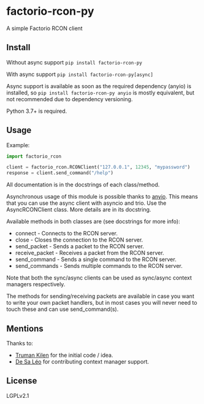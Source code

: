 # factorio-rcon-py

A simple Factorio RCON client

## Install

Without async support
`pip install factorio-rcon-py`

With async support
`pip install factorio-rcon-py[async]`

Async support is available as soon as the required dependency (anyio) is installed, so `pip install factorio-rcon-py anyio` is mostly equivalent, but not recommended due to dependency versioning.

Python 3.7+ is required.

## Usage

Example:
```python
import factorio_rcon

client = factorio_rcon.RCONClient("127.0.0.1", 12345, "mypassword")
response = client.send_command("/help")
```

All documentation is in the docstrings of each class/method.

Asynchronous usage of this module is possible thanks to [anyio](https://github.com/agronholm/anyio). This means that you can use the async client with asyncio and trio. Use the AsyncRCONClient class. More details are in its docstring.

Available methods in both classes are (see docstrings for more info):
* connect - Connects to the RCON server.
* close - Closes the connection to the RCON server.
* send_packet - Sends a packet to the RCON server.
* receive_packet - Receives a packet from the RCON server.
* send_command - Sends a single command to the RCON server.
* send_commands - Sends multiple commands to the RCON server.

Note that both the sync/async clients can be used as sync/async context managers respectively.

The methods for sending/receiving packets are available in case you want to
write your own packet handlers, but in most cases you will never need to touch
these and can use send_command(s).

## Mentions

Thanks to:
- [Truman Kilen](https://github.com/trumank) for the initial code / idea.
- [De Sa Léo](https://github.com/desaleo) for contributing context manager support.

## License

LGPLv2.1
